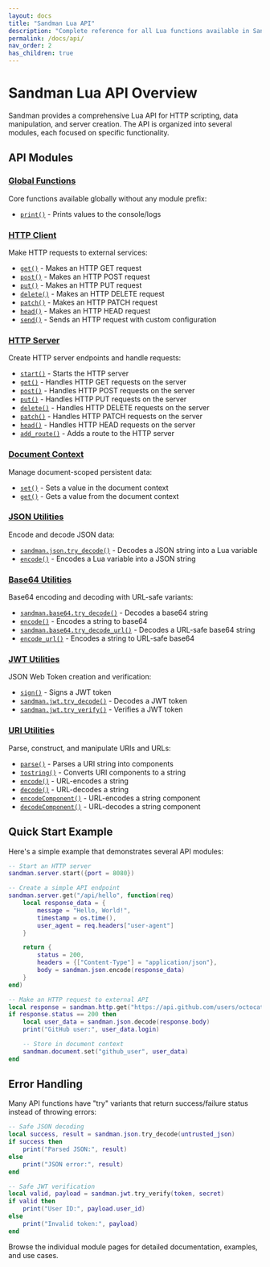 ```yaml
---
layout: docs
title: "Sandman Lua API"
description: "Complete reference for all Lua functions available in Sandman. These functions provide HTTP client/server capabilities, data encoding/decoding, and utility functions for your scripts."
permalink: /docs/api/
nav_order: 2
has_children: true
---
```


# Sandman Lua API Overview

Sandman provides a comprehensive Lua API for HTTP scripting, data manipulation, and server creation. The API is organized into several modules, each focused on specific functionality.

## API Modules

### [Global Functions](/sandman-docs/docs/api-global/)
Core functions available globally without any module prefix:
- [`print()`](/sandman-docs/docs/api-global/#print) - Prints values to the console/logs

### [HTTP Client](/sandman-docs/docs/api-http/)
Make HTTP requests to external services:
- [`get()`](/sandman-docs/docs/api-http/#sandmanhttpget) - Makes an HTTP GET request
- [`post()`](/sandman-docs/docs/api-http/#sandmanhttppost) - Makes an HTTP POST request
- [`put()`](/sandman-docs/docs/api-http/#sandmanhttpput) - Makes an HTTP PUT request
- [`delete()`](/sandman-docs/docs/api-http/#sandmanhttpdelete) - Makes an HTTP DELETE request
- [`patch()`](/sandman-docs/docs/api-http/#sandmanhttppatch) - Makes an HTTP PATCH request
- [`head()`](/sandman-docs/docs/api-http/#sandmanhttphead) - Makes an HTTP HEAD request
- [`send()`](/sandman-docs/docs/api-http/#sandmanhttpsend) - Sends an HTTP request with custom configuration

### [HTTP Server](/sandman-docs/docs/api-server/)
Create HTTP server endpoints and handle requests:
- [`start()`](/sandman-docs/docs/api-server/#sandmanserverstart) - Starts the HTTP server
- [`get()`](/sandman-docs/docs/api-server/#sandmanserverget) - Handles HTTP GET requests on the server
- [`post()`](/sandman-docs/docs/api-server/#sandmanserverpost) - Handles HTTP POST requests on the server
- [`put()`](/sandman-docs/docs/api-server/#sandmanserverput) - Handles HTTP PUT requests on the server
- [`delete()`](/sandman-docs/docs/api-server/#sandmanserverdelete) - Handles HTTP DELETE requests on the server
- [`patch()`](/sandman-docs/docs/api-server/#sandmanserverpatch) - Handles HTTP PATCH requests on the server
- [`head()`](/sandman-docs/docs/api-server/#sandmanserverhead) - Handles HTTP HEAD requests on the server
- [`add_route()`](/sandman-docs/docs/api-server/#sandmanserveradd_route) - Adds a route to the HTTP server

### [Document Context](/sandman-docs/docs/api-document/)
Manage document-scoped persistent data:
- [`set()`](/sandman-docs/docs/api-document/#sandmandocumentset) - Sets a value in the document context
- [`get()`](/sandman-docs/docs/api-document/#sandmandocumentget) - Gets a value from the document context

### [JSON Utilities](/sandman-docs/docs/api-json/)
Encode and decode JSON data:
- [`sandman.json.try_decode()`](/sandman-docs/docs/api-json/#sandmanjsondecode) - Decodes a JSON string into a Lua variable
- [`encode()`](/sandman-docs/docs/api-json/#sandmanjsonencode) - Encodes a Lua variable into a JSON string

### [Base64 Utilities](/sandman-docs/docs/api-base64/)
Base64 encoding and decoding with URL-safe variants:
- [`sandman.base64.try_decode()`](/sandman-docs/docs/api-base64/#sandmanbase64decode) - Decodes a base64 string
- [`encode()`](/sandman-docs/docs/api-base64/#sandmanbase64encode) - Encodes a string to base64
- [`sandman.base64.try_decode_url()`](/sandman-docs/docs/api-base64/#sandmanbase64decode_url) - Decodes a URL-safe base64 string
- [`encode_url()`](/sandman-docs/docs/api-base64/#sandmanbase64encode_url) - Encodes a string to URL-safe base64

### [JWT Utilities](/sandman-docs/docs/api-jwt/)
JSON Web Token creation and verification:
- [`sign()`](/sandman-docs/docs/api-jwt/#sandmanjwtsign) - Signs a JWT token
- [`sandman.jwt.try_decode()`](/sandman-docs/docs/api-jwt/#sandmanjwtdecode) - Decodes a JWT token
- [`sandman.jwt.try_verify()`](/sandman-docs/docs/api-jwt/#sandmanjwtverify) - Verifies a JWT token

### [URI Utilities](/sandman-docs/docs/api-uri/)
Parse, construct, and manipulate URIs and URLs:
- [`parse()`](/sandman-docs/docs/api-uri/#sandmanuriparse) - Parses a URI string into components
- [`tostring()`](/sandman-docs/docs/api-uri/#sandmanuritostring) - Converts URI components to a string
- [`encode()`](/sandman-docs/docs/api-uri/#sandmanuriencode) - URL-encodes a string
- [`decode()`](/sandman-docs/docs/api-uri/#sandmanuridecode) - URL-decodes a string
- [`encodeComponent()`](/sandman-docs/docs/api-uri/#sandmanuriencodecomponent) - URL-encodes a string component
- [`decodeComponent()`](/sandman-docs/docs/api-uri/#sandmanuridecodecomponent) - URL-decodes a string component


## Quick Start Example

Here's a simple example that demonstrates several API modules:

```lua
-- Start an HTTP server
sandman.server.start({port = 8080})

-- Create a simple API endpoint
sandman.server.get("/api/hello", function(req)
    local response_data = {
        message = "Hello, World!",
        timestamp = os.time(),
        user_agent = req.headers["user-agent"]
    }

    return {
        status = 200,
        headers = {["Content-Type"] = "application/json"},
        body = sandman.json.encode(response_data)
    }
end)

-- Make an HTTP request to external API
local response = sandman.http.get("https://api.github.com/users/octocat")
if response.status == 200 then
    local user_data = sandman.json.decode(response.body)
    print("GitHub user:", user_data.login)

    -- Store in document context
    sandman.document.set("github_user", user_data)
end
```

## Error Handling

Many API functions have "try" variants that return success/failure status instead of throwing errors:

```lua
-- Safe JSON decoding
local success, result = sandman.json.try_decode(untrusted_json)
if success then
    print("Parsed JSON:", result)
else
    print("JSON error:", result)
end

-- Safe JWT verification
local valid, payload = sandman.jwt.try_verify(token, secret)
if valid then
    print("User ID:", payload.user_id)
else
    print("Invalid token:", payload)
end
```

Browse the individual module pages for detailed documentation, examples, and use cases.
